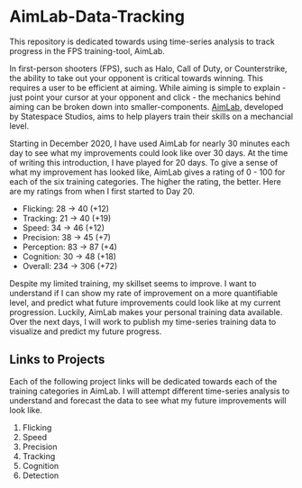 # AimLab-Data-Tracking
This repository is dedicated towards using time-series analysis to track progress in the FPS training-tool, AimLab. 

In first-person shooters (FPS), such as Halo, Call of Duty, or Counterstrike, the ability to take out your opponent is critical towards winning. This requires a user to be efficient at aiming. While aiming is simple to explain - just point your cursor at your opponent and click - the mechanics behind aiming can be broken down into smaller-components. [AimLab](https://aimlab.gg/), developed by Statespace Studios, aims to help players train their skills on a mechancial level.

Starting in December 2020, I have used AimLab for nearly 30 minutes each day to see what my improvements could look like over 30 days. At the time of writing this introduction, I have played for 20 days. To give a sense of what my improvement has looked like, AimLab gives a rating of 0 - 100 for each of the six training categories. The higher the rating, the better. Here are my ratings from when I first started to Day 20.

- Flicking: 28 -> 40 (+12)  
- Tracking: 21 -> 40 (+19)  
- Speed: 34 -> 46 (+12)  
- Precision: 38 -> 45 (+7)  
- Perception: 83 -> 87 (+4)  
- Cognition: 30 -> 48 (+18)  
- Overall: 234 -> 306 (+72)  

Despite my limited training, my skillset seems to improve. I want to understand if I can show my rate of improvement on a more quantifiable level, and predict what future improvements could look like at my current progression. Luckily, AimLab makes your personal training data available. Over the next days, I will work to publish my time-series training data to visualize and predict my future progress. 

## Links to Projects
Each of the following project links will be dedicated towards each of the training categories in AimLab. I will attempt different time-series analysis to understand and forecast the data to see what my future improvements will look like.
1. Flicking  
2. Speed   
3. Precision   
4. Tracking  
5. Cognition  
6. Detection  
